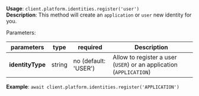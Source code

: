 **Usage**: `client.platform.identities.register('user')`    
**Description**: This method will create an `application` or `user` new identity for you. 

Parameters: 

| parameters        | type    | required            | Description                                                       |  
|-------------------|---------|------------------	| -----------------------------------------------------------------	|
| **identityType**  | string  | no (default: 'USER')| Allow to register a user (`USER`) or an application (`APPLICATION`) |

**Example**: `await client.platform.identities.register('APPLICATION')`
